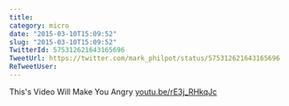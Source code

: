 ```yaml
---
title: 
category: micro
date: "2015-03-10T15:09:52"
slug: "2015-03-10T15:09:52"
TwitterId: 575312621643165696
TweetUrl: https://twitter.com/mark_philpot/status/575312621643165696
ReTweetUser: 
---
```


This's Video Will Make You Angry [youtu.be/rE3j_RHkqJc](http://youtu.be/rE3j_RHkqJc)